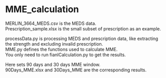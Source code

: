 # MME_calculation

MERLIN_3664_MEDS.csv is the MEDS data.<br />
Prescription_sample.xlsx is the small subset of prescription as an example.


processData.py is processing MEDS and prescription data, like extracting the strength and excluding invalid prescription.<br />
MME.py defines the functions used to calculate MME.<br />
You only need to run fianlCalculation.py to get the results.


Here sets 90 days and 30 days MME window.<br />
90Days_MME.xlsx and 30Days_MME are the corresponding results.

